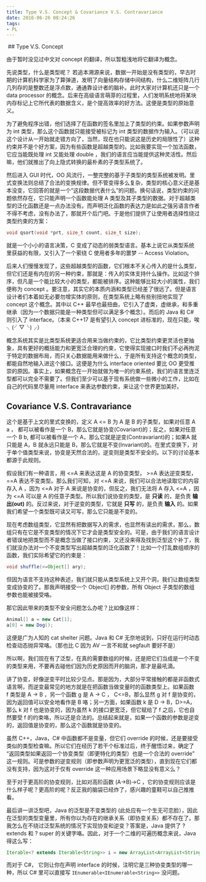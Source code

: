 ```yaml
---
title: Type V.S. Concept & Covariance V.S. Contravariance
date: 2016-06-26 08:24:26
tags:
- PL
---
```


 ## Type V.S. Concept

由于暂时没见过中文对 concept 的翻译，所以暂粗浅地将它翻译为概念。

先说类型，什么是类型呢？ 若追本溯源来说，数据一开始是没有类型的，早古时期的计算机科学家为了算弹道，发明了向量结构存储中间结构，什么二维矩阵几行几列存的是整数还是浮点数，通通靠设计者的脑补。此时大家对计算机还只是一个 data processor 的概念。后来在高级语言萌芽的过程里，人们发明系统地将某块内存标记上它所代表的数据含义，是个提高效率的好方法。这便是类型的原始意义。

<!-- more -->

为了避免程序出错，他们选择了在函数的签名里加上了类型的约束。如果参数声明为 int 类型，那么这个函数就只能接受被标记为 int 类型的数据作为输入。（可以说这个设计从一开始就走错方向了，当然，现在也只能说这是历史的局限性了）这种约束并不是个好方案，因为有些函数是超越类型的。比如我要实现一个加法函数，它应当能既处理 int 又能处理 double ，我们的语言应当能提供这种灵活性。然后嘛，他们就推出了向上隐式转换的最朴素的子类型系统了。

然后进入 GUI 时代，OO 风流行，一整完整的基于子类型的类型系统被发明。里式变换法则总结了合法的变换规律。但不管变得多么复杂，类型的核心意义还是基本没变，它回答的就是一个“这段数据代表什么”的问题。换句话说，类型约束的问题依然存在，它只能声明一个函数能处理 A 类型及其子类型的数据。对于超越类型的泛化函数还是一点办法没有。而声明泛化函数的表达力是如此之强另语言作者不得不考虑，没有办法了，那就开个后门吧。于是他们提供了让使用者选择性绕过类型约束的方案：

```c
void qsort(void *prt, size_t count, size_t size);
```

就是一个小小的语言决策，C 变成了动态的弱类型语言。基本上说它从类型系统里获益的有限，又引入了一个萦绕 C 使用者多年的噩梦 -- Access Violation。

后来人们慢慢发现了，这些超越类型的函数，它们根本不关心传入的是什么类型，但它们还是有内在的另一种约束，那就是：传入的实体支持什么操作。比如这个排序，但凡是一个能比较大小的类型，都能被排序。这种能够比较大小的属性，我们便称为 concept 。要注意，其实它的本质内涵和类型已经差了很远了。但是语言设计者们本着如无必要勿增实体的原则，在类型系统上略有些别扭地实现了 concept 这个概念。其中以 C++ 最早也最扭曲，它引入了虚类，虚继承，和多重继承（因为一个数据只能是一种类型但可以满足多个概念）。而后的 Java 和 C# 则引入了 interface。（本来 C++17 是有望引入 concept 进标准的，现在只能，唉 ╮(╯▽╰)╭）

概念系统其实是比类型系统更适合用来当做约束的，它比类型约束更灵活也更抽象，具有更好的概括能力和更宽泛合理的约束，它使得实现接口时我们不必再拘泥于特定的数据布局，而只关心数据能用来做什么，于是所有支持这个概念的类型，都能自然地输入进这个接口。这便是为什么 interface oriented 要比 OO 更受推崇的原因。事实上，如果概念在一开始就做为唯一的约束系统，我们的语言里连泛型都可以完全不需要了。但我们至少可以基于现有系统做一些微小的工作，比如在自己的代码里尽量用 interface 来表达参数约束，来让这个世界更加美好。


## Covariance V.S. Contravariance

这个是基于上文的里式变换的，定义 A <= B 为 A 是 B 的子类型，如果对任意 A a ， 都可以被看作是一个 B，那么它就是协变(Covariant)的；反之，如果对任意一个 B b, 都可以被看作是一个 A，那么它就是逆变(Contravariant)的；如果A 就只能是 A，B 就永远只能是 B，那么它就是不变(Invariant)的。在里式变换下，对于单个值类型来说，协变是天然合法的，逆变则是类型不安全的。以下的讨论基本都源于此规则。

假设我们有一种语言，用 <=A 来表达这是 A 的协变类型， >=A 表达逆变类型，==A 表达不变类型。那么我们可知，对 <=A 来说，我们可以合法地读取它的内容存入 A ，因为 <=A 对于 A 来说是协变的，但反之，我们无法将 A 存入 <=A ，因为 <=A 可以是 A 的任意子类型。所以我们说协变的类型，是 **只读** 的，是负责 **输出(out)** 的。反过来说，对于逆变的类型，它就是 **只写** 的，是负责 **输入** 的。如果我们希望一个类型既可读又可写，那么它只能是不变的。

现在考虑数组类型，它显然有把数据写入的需求，也显然有读出的需求，那么，数组只有在它是不变类型的情况下它才会是类型安全的。可是，由于我们的语言设计者错误地把类型而不是概念当做了接口约束，又还没来得及找到泛型这个补丁，我们就没办法对一个不变类型写出超越类型的泛化函数了！比如一个打乱数组顺序的函数，我们实际希望它的约束是：

```java
void shuffle(<=Object[] ary);
```

但因为语言不支持这种表述，我们就只能从类型系统上又开个洞，我们让数组类型变成协变的了。那我声明接受一个 Object[] 的参数，所有 Object 子类型的数组参数也能被接受咯。

那它因此带来的类型不安全问题怎么办呢？比如像这样：

```java
Animal[] a = new Cat[1];
a[0] = new Dog();
```

这便是广为人知的 cat shelter 问题。Java 和 C# 无奈地说到，只好在运行时动态检查动态抛异常咯。（那也比 C 因为 AV 一言不和就 segfault 要好不是）

所以啊，我们现在有了泛型，在真的需要数组的时候，还是把它们当成是一个不变的类型来用，不要再去碰他们因为历史原因而开的脑洞，那才是最吼滴。

讲了协变，好像逆变平时比较少见点。那是因为，大部分平常接触的都是非函数式语言啊，而逆变最常见的地方就是在把函数当做变量时的函数类型上。如果函数 f 类型是 A -> B ，另一个函数 g 是 A -> C ， C<=B，那么显然 g 对 f 是协变的，因为返回值可以安全地看作是 B 咯；另一方面，如果函数 k 是 D -> B，D>=A，那么 k 对 f 也是协变的，因为虽然 k 的接口更宽泛，但它赋给了 f 之后，它也自然要受 f 的约束咯，所以还是合法的。总结起来就是，如果一个函数的参数是逆变的，返回值是协变的，那么这个函数就是协变的。

虽然 C++，Java，C# 中函数都不是变量，但它们 override 的时候，还是要接受类似的类型检查嘛。所以它们在经历了若干个标准过后，终于醒悟过来，确定了 “返回类型如果返回一个协变类型（即更特化的类型）也是一个合法的 override” 这一规则。可是参数的逆变规则（即参数声明为更宽泛的类型），直到现在它们都没有支持，因为这对于仅有 override 这一种应用场景下略显没有意义么？

至于对于更高阶的协变规则，比如对高阶函数 (A->B)->C ，它的协变规则应该是什么样子呢？更高阶的呢？反正我的脑袋已经炸了，感兴趣的童鞋可以自己推推看。

最后讲一讲泛型吧，Java 的泛型是不变类型的 (此处应有一个生无可恋脸），因此在泛型的类型变量里，所有你以为存在的继承关系（即协变关系）都不存在了。那我怎么在不绕过泛型系统的情况下实现协变和逆变？答案是，Java 提供了 ? extends 和 ? super 的关键字咯。因此，对于一个二维的可遍历概念来说，Java 得这么写：

```java
Iterable<? extends Iterable<String>> i = new ArrayList<ArrayList<String>>();
```

而对于 C#， 它则让你在声明 interface 的时候，注明它是三种协变类型的哪一种，所以 C# 里可以直接写 `IEnumerable<IEnumerable<String>>` 没问题。
